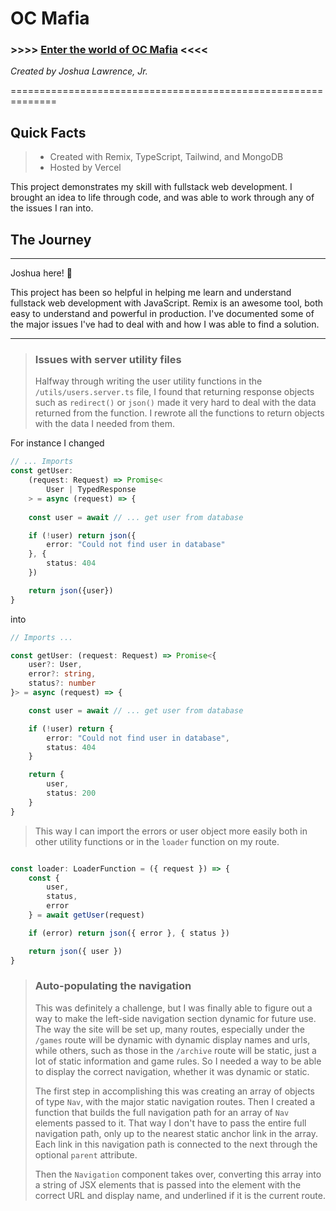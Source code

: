 # OC Mafia

### >>>> [Enter the world of OC Mafia](https://ocmafia.vercel.app/) <<<<

*Created by Joshua Lawrence, Jr.*

==============================================================

## Quick Facts

>- Created with Remix, TypeScript, Tailwind, and MongoDB
>- Hosted by Vercel

This project demonstrates my skill with fullstack web development. I brought an idea to life through code, and was able to work through any of the issues I ran into.

## The Journey

<hr>

Joshua here! 👋

This project has been so helpful in helping me learn and understand fullstack web development with JavaScript. Remix is an awesome tool, both easy to understand and powerful in production. I've documented some of the major issues I've had to deal with and how I was able to find a solution.


<hr>

>### Issues with server utility files
>
> Halfway through writing the user utility functions in the `/utils/users.server.ts` file, I found that returning response objects such as `redirect()` or `json()` made it very hard to deal with the data returned from the function. I rewrote all the functions to return objects with the data I needed from them. 

For instance I changed

```ts
// ... Imports
const getUser: 
    (request: Request) => Promise<
        User | TypedResponse
    > = async (request) => {
    
    const user = await // ... get user from database

    if (!user) return json({
        error: "Could not find user in database"
    }, {
        status: 404
    })

    return json({user})
}


```

into

```ts
// Imports ...

const getUser: (request: Request) => Promise<{
    user?: User,
    error?: string,
    status?: number
}> = async (request) => {

    const user = await // ... get user from database

    if (!user) return {
        error: "Could not find user in database",
        status: 404
    }

    return {
        user,
        status: 200
    }
}

```

> This way I can import the errors or user object more easily both in other utility functions or in the `loader` function on my route.

```ts

const loader: LoaderFunction = ({ request }) => {
    const {
        user,
        status,
        error
    } = await getUser(request)

    if (error) return json({ error }, { status })

    return json({ user })
}

```

>### Auto-populating the navigation
>
>This was definitely a challenge, but I was finally able to figure out a way to make the left-side navigation section dynamic for future use. The way the site will be set up, many routes, especially under the `/games` route will be dynamic with dynamic display names and urls, while others, such as those in the `/archive` route will be static, just a lot of static information and game rules. So I needed a way to be able to display the correct navigation, whether it was dynamic or static.
>
> The first step in accomplishing this was creating an array of objects of type `Nav`, with the major static navigation routes. Then I created a function that builds the full navigation path for an array of `Nav` elements passed to it. That way I don't have to pass the entire full navigation path, only up to the nearest static anchor link in the array. Each link in this navigation path is connected to the next through the optional `parent` attribute.
>
> Then the `Navigation` component takes over, converting this array into a string of JSX elements that is passed into the element with the correct URL and display name, and underlined if it is the current route.